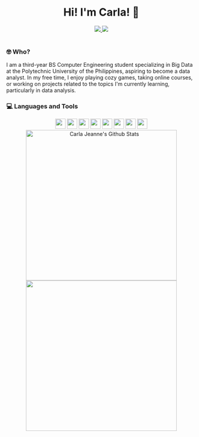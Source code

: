 <h1 align="center">
  <!-- <a href="https://git.io/typing-svg">
     <img src="https://readme-typing-svg.herokuapp.com/?lines=Hello!+👋;I'm+Irish.&center=true&size=30">
   </a> -->
  Hi! I'm Carla! 👋
</h1>

<div align="center">
  <a target="_blank" href="https://web.facebook.com/carlajeanne.golena.5">
      <img src="https://img.shields.io/badge/facebook-%231877F2.svg?style=for-the-badge&logo=facebook&logoColor=white%22%20height=%2225" />
   </a>
  <a target="_blank" href="https://www.linkedin.com/in/carla-gole%C3%B1a-24a2aa204/">
    <img src="https://img.shields.io/badge/linkedin-%230077B5.svg?style=for-the-badge&logo=linkedin&logoColor=white%22%20height=%2225" />
  </a>
</div>
<br>

<div align="center">

</div> 

### 🤓 Who?
I am a third-year BS Computer Engineering student specializing in Big Data at the Polytechnic University of the Philippines, aspiring to become a data analyst. In my free time, I enjoy playing cozy games, taking online courses, or working on projects related to the topics I'm currently learning, particularly in data analysis.

### 💻 Languages and Tools
<div align="center">
  <span><img src="https://img.shields.io/badge/html5-E34F26.svg?style=for-the-badge&logo=HTML5&logoColor=white" height="27px" /></span>
  <span><img src="https://img.shields.io/badge/css3-1572B6.svg?style=for-the-badge&logo=css3&logoColor=white" height="27px" /></span>
  <span><img src="https://img.shields.io/badge/javascript-F7DF1E.svg?style=for-the-badge&logo=javascript&logoColor=black" height="27px" /></span>
  <span><img src="https://img.shields.io/badge/python-ffd43b.svg?style=for-the-badge&logo=python&logoColor=306998" height="27px" /></span>
  <span><img src="https://img.shields.io/badge/Numpy-777BB4?style=for-the-badge&logo=numpy&logoColor=white" height="27px"></span>
  <span><img src="https://img.shields.io/badge/Pandas-2C2D72?style=for-the-badge&logo=pandas&logoColor=white" height="27px"></span>
  <span><img src="https://img.shields.io/badge/postgresql-555555.svg?&style=for-the-badge&logo=postgresql&logoColor=white" height="27px"/></span>
  <span><img src="https://img.shields.io/badge/git%20-%23F05032.svg?&style=for-the-badge&logo=git&logoColor=white" height="27px"></span>
</div>

<!-- stats -->
<div align="center">
   <img alt="Carla Jeanne's Github Stats" width="400" src="https://github-readme-stats.vercel.app/api?username=carlajeanne&show_icons=true&theme=dark&bg_color=0D1117&text_color=ffffff&hide_border=true&icon_color=528AAE"/></a>
   <img width="400" src="https://github-readme-streak-stats.herokuapp.com/?user=carlajeanne&hide_border=true&show_icons=true&currStreakNum=FFFFFF&sideNums=FFFFFF&border=true&currStreakLabel=FFFFFF&background=0D1117&sideLabels=FFFFFF&dates=58A6FF" />
</div>
